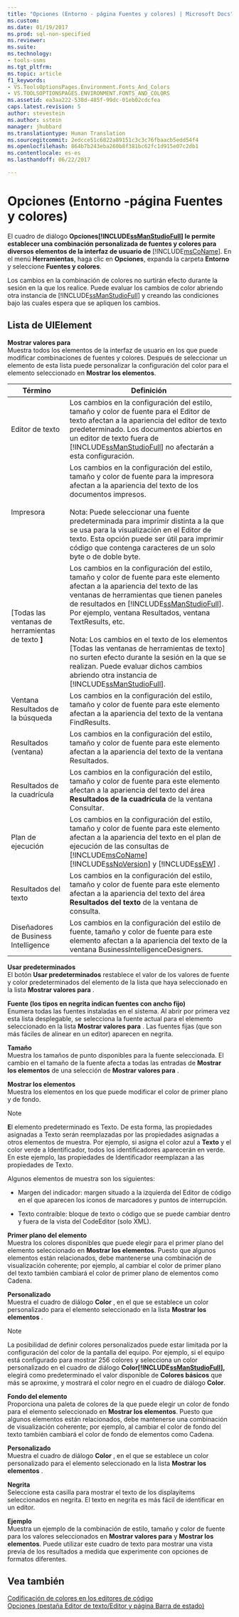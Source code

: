 ```yaml
---
title: "Opciones (Entorno - página Fuentes y colores) | Microsoft Docs"
ms.custom: 
ms.date: 01/19/2017
ms.prod: sql-non-specified
ms.reviewer: 
ms.suite: 
ms.technology:
- tools-ssms
ms.tgt_pltfrm: 
ms.topic: article
f1_keywords:
- VS.ToolsOptionsPages.Environment.Fonts_And_Colors
- VS.TOOLSOPTIONSPAGES.ENVIRONMENT.FONTS_AND_COLORS
ms.assetid: ea3aa222-538d-485f-99dc-01eb02cdcfea
caps.latest.revision: 5
author: stevestein
ms.author: sstein
manager: jhubbard
ms.translationtype: Human Translation
ms.sourcegitcommit: 2edcce51c6822a89151c3c3c76fbaacb5edd54f4
ms.openlocfilehash: 864b7b243eba260b8f381bc62fc1d915e07c2db1
ms.contentlocale: es-es
ms.lasthandoff: 06/22/2017

---
```

# <a name="options-environment---fonts-and-colors-page"></a>Opciones (Entorno -página Fuentes y colores)
El cuadro de diálogo **Opciones[!INCLUDE[ssManStudioFull](../../includes/ssmanstudiofull_md.md)] le permite establecer una combinación personalizada de fuentes y colores para diversos elementos de la interfaz de usuario de**  [!INCLUDE[msCoName](../../includes/msconame_md.md)]. En el menú **Herramientas**, haga clic en **Opciones**, expanda la carpeta **Entorno** y seleccione **Fuentes y colores**.  
  
Los cambios en la combinación de colores no surtirán efecto durante la sesión en la que los realice. Puede evaluar los cambios de color abriendo otra instancia de [!INCLUDE[ssManStudioFull](../../includes/ssmanstudiofull_md.md)] y creando las condiciones bajo las cuales espera que se apliquen los cambios.  
  
## <a name="uielement-list"></a>Lista de UIElement  
**Mostrar valores para**  
Muestra todos los elementos de la interfaz de usuario en los que puede modificar combinaciones de fuentes y colores. Después de seleccionar un elemento de esta lista puede personalizar la configuración del color para el elemento seleccionado en **Mostrar los elementos**.  
  
|Término|Definición|  
|--------|--------------|  
|Editor de texto|Los cambios en la configuración del estilo, tamaño y color de fuente para el Editor de texto afectan a la apariencia del editor de texto predeterminado. Los documentos abiertos en un editor de texto fuera de [!INCLUDE[ssManStudioFull](../../includes/ssmanstudiofull_md.md)] no afectarán a esta configuración.|  
|Impresora|Los cambios en la configuración del estilo, tamaño y color de fuente para la impresora afectan a la apariencia del texto de los documentos impresos.<br /><br />Nota: Puede seleccionar una fuente predeterminada para imprimir distinta a la que se usa para la visualización en el Editor de texto. Esta opción puede ser útil para imprimir código que contenga caracteres de un solo byte o de doble byte.|  
|[Todas las ventanas de herramientas de texto **]**|Los cambios en la configuración del estilo, tamaño y color de fuente para este elemento afectan a la apariencia del texto de las ventanas de herramientas que tienen paneles de resultados en [!INCLUDE[ssManStudioFull](../../includes/ssmanstudiofull_md.md)]. Por ejemplo, ventana Resultados, ventana TextResults, etc.<br /><br />Nota: Los cambios en el texto de los elementos [Todas las ventanas de herramientas de texto] no surten efecto durante la sesión en la que se realizan. Puede evaluar dichos cambios abriendo otra instancia de [!INCLUDE[ssManStudioFull](../../includes/ssmanstudiofull_md.md)].|  
|Ventana Resultados de la búsqueda|Los cambios en la configuración del estilo, tamaño y color de fuente para este elemento afectan a la apariencia del texto de la ventana FindResults.|  
|Resultados (ventana)|Los cambios en la configuración del estilo, tamaño y color de fuente para este elemento afectan a la apariencia del texto de la ventana Resultados.|  
|Resultados de la cuadrícula|Los cambios en la configuración del estilo, tamaño y color de fuente para este elemento afectan a la apariencia del texto del área **Resultados de la cuadrícula** de la ventana Consultar.|  
|Plan de ejecución|Los cambios en la configuración del estilo, tamaño y color de fuente para este elemento afectan a la apariencia del texto en el plan de ejecución de las consultas de [!INCLUDE[msCoName](../../includes/msconame_md.md)] [!INCLUDE[ssNoVersion](../../includes/ssnoversion_md.md)] y [!INCLUDE[ssEW](../../includes/ssew_md.md)] .|  
|Resultados del texto|Los cambios en la configuración del estilo, tamaño y color de fuente para este elemento afectan a la apariencia del texto del área **Resultados del texto** de la ventana de consulta.|  
|Diseñadores de Business Intelligence|Los cambios en la configuración del estilo de fuente, tamaño y color de fuente para este elemento afectan a la apariencia del texto de la ventana BusinessIntelligenceDesigners.|  
  
**Usar predeterminados**  
El botón **Usar predeterminados** restablece el valor de los valores de fuente y color predeterminados del elemento de la lista que haya seleccionado en la lista **Mostrar valores para** .  
  
**Fuente (los tipos en negrita indican fuentes con ancho fijo)**  
Enumera todas las fuentes instaladas en el sistema. Al abrir por primera vez esta lista desplegable, se selecciona la fuente actual para el elemento seleccionado en la lista **Mostrar valores para** . Las fuentes fijas (que son más fáciles de alinear en un editor) aparecen en negrita.  
  
**Tamaño**  
Muestra los tamaños de punto disponibles para la fuente seleccionada. El cambio en el tamaño de la fuente afecta a todas las entradas de **Mostrar los elementos** de una selección de **Mostrar valores para** .  
  
**Mostrar los elementos**  
Muestra los elementos en los que puede modificar el color de primer plano y de fondo.  
  
> [!NOTE]  
> **E**l elemento predeterminado es Texto. De esta forma, las propiedades asignadas a Texto serán reemplazadas por las propiedades asignadas a otros elementos de muestra. Por ejemplo, si asigna el color azul a **Texto** y el color verde a Identificador, todos los identificadores aparecerán en verde. En este ejemplo, las propiedades de Identificador reemplazan a las propiedades de Texto.  
  
Algunos elementos de muestra son los siguientes:  
  
-   Margen del indicador: margen situado a la izquierda del Editor de código en el que aparecen los iconos de marcadores y puntos de interrupción.  
  
-   Texto contraíble: bloque de texto o código que se puede cambiar dentro y fuera de la vista del CodeEditor (solo XML).  
  
**Primer plano del elemento**  
Muestra los colores disponibles que puede elegir para el primer plano del elemento seleccionado en **Mostrar los elementos**. Puesto que algunos elementos están relacionados, debe mantenerse una combinación de visualización coherente; por ejemplo, al cambiar el color de primer plano del texto también cambiará el color de primer plano de elementos como Cadena.  
  
**Personalizado**  
Muestra el cuadro de diálogo **Color** , en el que se establece un color personalizado para el elemento seleccionado en la lista **Mostrar los elementos** .  
  
> [!NOTE]  
> La posibilidad de definir colores personalizados puede estar limitada por la configuración del color de la pantalla del equipo. Por ejemplo, si el equipo está configurado para mostrar 256 colores y selecciona un color personalizado en el cuadro de diálogo **Color[!INCLUDE[ssManStudioFull](../../includes/ssmanstudiofull_md.md)],**  elegirá como predeterminado el valor disponible de **Colores básicos** que más se aproxime, y mostrará el color negro en el cuadro de diálogo **Color**.  
  
**Fondo del elemento**  
Proporciona una paleta de colores de la que puede elegir un color de fondo para el elemento seleccionado en **Mostrar los elementos**. Puesto que algunos elementos están relacionados, debe mantenerse una combinación de visualización coherente; por ejemplo, al cambiar el color de fondo del texto también cambiará el color de fondo de elementos como Cadena.  
  
**Personalizado**  
Muestra el cuadro de diálogo **Color** , en el que se establece un color personalizado para el elemento seleccionado en la lista **Mostrar los elementos** .  
  
**Negrita**  
Seleccione esta casilla para mostrar el texto de los displayitems seleccionados en negrita. El texto en negrita es más fácil de identificar en un editor.  
  
**Ejemplo**  
Muestra un ejemplo de la combinación de estilo, tamaño y color de fuente para los valores seleccionados en **Mostrar valores para** y **Mostrar los elementos**. Puede utilizar este cuadro de texto para mostrar una vista previa de los resultados a medida que experimente con opciones de formatos diferentes.  
  
## <a name="see-also"></a>Vea también  
[Codificación de colores en los editores de código](http://msdn.microsoft.com/en-us/802882dc-c997-4e3f-8a01-994bb43169ae)  
[Opciones (pestaña Editor de texto/Editor y página Barra de estado)](http://msdn.microsoft.com/en-us/e4815678-7885-4631-878f-c6a2b857ee05)  
  

